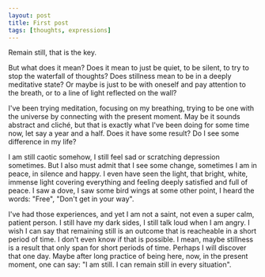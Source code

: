 ```yaml
---
layout: post
title: First post
tags: [thoughts, expressions]
---
```

Remain still, that is the key. 

But what does it mean? Does it mean to just be quiet, to be silent, to try to stop the waterfall of thoughts? Does stillness mean to be in a deeply meditative state? Or maybe is just to be with oneself and pay attention to the breath, or to a line of light reflected on the wall?

I've been trying meditation, focusing on my breathing, trying to be one with the universe by connecting with the present moment. May be it sounds abstract and cliché, but that is exactly what I've been doing for some time now, let say a year and a half. Does it have some result? Do I see some difference in my life?

I am still caotic somehow, I still feel sad or scratching depression sometimes. But I also must admit that I see some change, sometimes I am in peace, in silence and happy. I even have seen the light, that bright, white, immense light covering everything and feeling deeply satisfied and full of peace. I saw a dove, I saw some bird wings at some other point, I heard the words: "Free", "Don't get in your way". 

I've had those experiences, and yet I am not a saint, not even a super calm, patient person. I still have my dark sides, I still talk loud when I am angry. I wish I can say that remaining still is an outcome that is reacheable in a short period of time. I don't even know if that is possible. I mean, maybe stillness is a result that only span for short periods of time. Perhaps I will discover that one day. Maybe after long practice of being here, now, in the present moment, one can say: "I am still. I can remain still in every situation".

